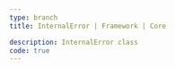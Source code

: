 ```yaml
---
type: branch
title: InternalError | Framework | Core

description: InternalError class
code: true
---
```

<RedirectToFirstChild />
